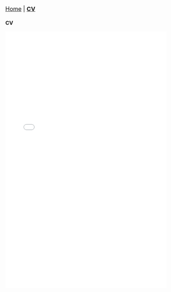 <head>
    <link rel="shortcut icon" type="image/x-icon" href="favicon.ico?">
</head>

<div style="text-align: left; margin: 20px 0; font-size: 18px;">
    <a href="{{ site.baseurl }}/">Home</a> 
    | 
    <a href="{{ site.baseurl }}/cv" style="font-weight: bold;">CV</a>
</div>

### CV

<iframe src="/content/PDF/rochford_cv_aug20_2025_online.pdf" width="100%" height="800px" style="border: none;">
    This browser does not support PDFs. Please download the PDF to view it: <a href="/content/PDF/rochford_cv_aug20_2025_online.pdf">Download PDF</a>
</iframe>
